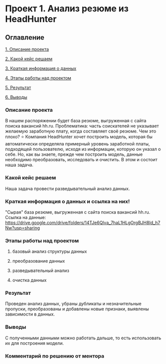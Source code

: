 # Проект 1. Анализ резюме из HeadHunter

## Оглавление
[1. Описание проекта](https://github.com/anastasiya-saukova/sf_data_science/tree/main/project_1/README.md#Описание-проекта)

[2. Какой кейс решаем](https://github.com/anastasiya-saukova/sf_data_science/tree/main/project_1/README.md#Какой-кейс-решаем)

[3. Краткая информация о данных](https://github.com/anastasiya-saukova/sf_data_science/tree/main/project_1/README.md#Краткая-информация-о-данных)

[4. Этапы работы над проектом](https://github.com/anastasiya-saukova/sf_data_science/tree/main/project_1/README.md#Этапы-работы-над-проектом)

[5. Результат](https://github.com/anastasiya-saukova/sf_data_science/tree/main/project_1/README.md#Результат)

[6. Выводы](https://github.com/anastasiya-saukova/sf_data_science/tree/main/project_1/README.md#Выводы)

### Описание проекта

В нашем распоряжении будет база резюме, выгруженная с сайта поиска вакансий hh.ru.
Проблематика: часть соискателей не указывает желаемую заработную плату, когда составляет своё резюме.
Чем это плохо?
⭐ Компания HeadHunter хочет построить модель, которая бы автоматически определяла примерный уровень заработной платы, подходящей пользователю, исходя из информации, которую он указал о себе. Но, как вы знаете, прежде чем построить модель, данные необходимо преобразовать, исследовать и очистить. В этом и состоит наша задача.

### Какой кейс решаем

Наша задача провести разведывательный анализ данных.

### Краткая информация о данных и ссылка на них!

 "Сырая" база резюме, выгруженная с сайта поиска вакансий hh.ru.
 Ссылка на данные:
 https://drive.google.com/drive/folders/14TJe6Qlva_7haL1HLgOrgBJH8Id_h7Nw?usp=sharing

### Этапы работы над проектом

1. базовый анализ структуры данных

2. преобразование данных

3. разведывательный анализ

4. очистка данных


### Результат

Проведен анализ данных, убраны дубликаты и незначительные пропуски, преобразованы и добавлены новые признаки, выявлены зависимости в данных.


### Выводы

С полученными данными можно работать дальше, то есть использовать их для построения модели.

### Комментарий по решению от ментора
